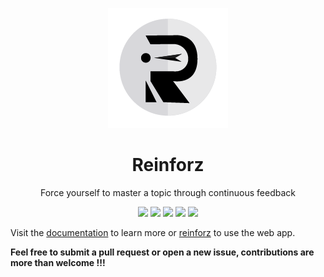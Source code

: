 <p align="center">
<img src="https://github.com/Devorein/reinforz/blob/master/public/192.png?raw=true">
<p>
<h1 align="center">
  Reinforz
</h1>
<p align="center">
  Force yourself to master a topic through continuous feedback
</p>

<p align="center">
  <a href="https://app.codecov.io/gh/Devorein/reinforz/branch/master"><img src="https://img.shields.io/codecov/c/github/devorein/reinforz?color=blue"/></a>
  <a href="https://github.com/Devorein/reinforz/actions?query=workflow%3A%22Lint%2C+Build+and+Test%22"><img src="https://github.com/devorein/reinforz/workflows/Lint,%20Build%20and%20Test/badge.svg"/></a>
  <img src='https://img.shields.io/github/commit-activity/m/devorein/reinforz?color="yellow"' />
  <img src="https://img.shields.io/github/repo-size/devorein/reinforz?style=flat-square&color=orange"/>
  <img src="https://img.shields.io/github/contributors/devorein/reinforz?label=contributors&color=red"/>
</p>

Visit the [documentation](https://reinforz.github.io/reinforz-docs/) to learn more or [reinforz](https://reinforz.vercel.app) to use the web app.

**Feel free to submit a pull request or open a new issue, contributions are more than welcome !!!**
